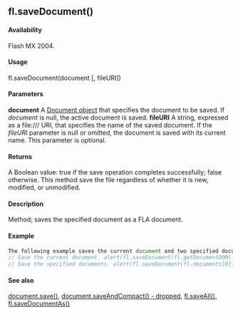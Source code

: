 ## fl.saveDocument()

#### Availability

Flash MX 2004.

#### Usage

fl.saveDocument(document \[, fileURI\])

#### Parameters

**document** A [Document object](../Document_object/document_summary.md) that specifies the document to be saved. If *document* is null, the active document is saved.
**fileURI** A string, expressed as a file:/// URI, that specifies the name of the saved document. If the *fileURI* parameter is null or omitted, the document is saved with its current name. This parameter is optional.

#### Returns

A Boolean value: true if the save operation completes successfully; false otherwise. This method save the file regardless of whether it is new, modified, or unmodified.

#### Description

Method; saves the specified document as a FLA document.

#### Example

```javascript
The following example saves the current document and two specified documents:
// Save the current document. alert(fl.saveDocument(fl.getDocumentDOM()));
// Save the specified documents. alert(fl.saveDocument(fl.documents[0], "file:///C|/example1.fla")); alert(fl.saveDocument(fl.documents[1],"file:///C|/example2.fla"));

```
#### See also

[document.save()](../Document_object/docum370.md), [document.saveAndCompact() - dropped](../Document_object/docum380.md), [fl.saveAll()](../flash_object_(fl)/fl63.md), [fl.saveDocumentAs()](../flash_object_(fl)/fl65.md)

<span id="fl.saveDocumentAs()" class="anchor"></span>
